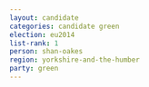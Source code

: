 ```yaml
---
layout: candidate
categories: candidate green
election: eu2014
list-rank: 1
person: shan-oakes
region: yorkshire-and-the-humber
party: green
---
```

